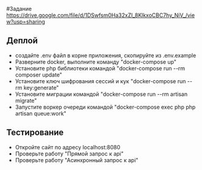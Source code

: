 #Задание
https://drive.google.com/file/d/1DSwfsm0Ha32xZI_8KlkxoCBC7hy_NiV_/view?usp=sharing

## Деплой 
- создайте .env файл в корне приложения, скопируйте из .env.example
- Разверните docker, выполните команду "docker-compose up"
- Установите php библиотеки командой "docker-compose run --rm composer update"
- Установите ключ шифрования сессий и кук "docker-compose run --rm key:generate"
- Установите миграции командой "docker-compose run --rm artisan migrate"
- Запустите воркер очереди командой "docker-compose exec php php artisan queue:work"

## Тестирование
- Откройте сайт по адресу localhost:8080
- Проверьте работу "Прямой запрос к api"
- Проверьте работу "Асинхронный запрос к api"

